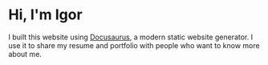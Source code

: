 # Hi, I'm Igor

I built this website using [Docusaurus](https://docusaurus.io/), a modern static website generator. I use it to share my resume and portfolio with people who want to know more about me.
